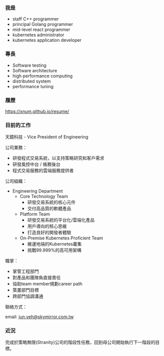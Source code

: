 <!--
**xnum/xnum** is a ✨ _special_ ✨ repository because its `README.md` (this file) appears on your GitHub profile.

Here are some ideas to get you started:

- 🔭 I’m currently working on ...
- 🌱 I’m currently learning ...
- 👯 I’m looking to collaborate on ...
- 🤔 I’m looking for help with ...
- 💬 Ask me about ...
- 📫 How to reach me: ...
- 😄 Pronouns: ...
- ⚡ Fun fact: ...
-->

### 我是

- staff C++ programmer
- principal Golang programmer
- mid-level react programmer
- kubernetes administrator
- kubernetes application developer

### 專長

- Software testing
- Software architecture
- high performance computing
- distributed system
- performance tuning

### 履歷

https://xnum.github.io/resume/

### 目前的工作

天鏡科技 - Vice President of Engineering

公司業務：

- 研發程式交易系統，以支持策略研究和客戶需求
- 研發風控中台 / 帳務後台
- 程式交易服務的雲端服務提供者

公司組織：

- Engineering Department
  - Core Technology Team
    - 研發交易系統的核心元件
    - 交付高品質的軟體產品
  - Platform Team
    - 研發交易系統的平台化/雲端化產品
    - 用戶導向的核心思維
    - 打造良好的開發者體驗
  - On-Premise Kubernetes Proficient Team
    - 維運地端的Kubernetes叢集
    - 挑戰99.999%的高可用架構

職掌：

- 掌管工程部門
- 對產品和團隊負直接責任
- 協助team member規劃career path
- 策畫部門目標
- 跨部門協調溝通

聯絡方式：

email: jun.yeh@skymirror.com.tw

### 近況

完成於策略無限(Stranity)公司的階段性任務，回到母公司開始執行下一階段的目標。



